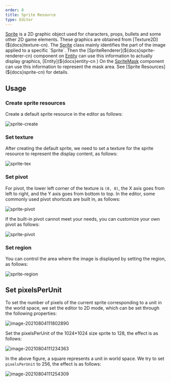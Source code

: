 ```yaml
---
order: 8
title: Sprite Resource
type: Editor
---
```


[Sprite](${api}core/Sprite) is a 2D graphic object used for characters, props, bullets and some other 2D game elements. These graphics are obtained from [Texture2D](${docs}texture-cn). The [Sprite](${api}core/Sprite) class mainly identifies the part of the image applied to a specific `Sprite`. Then the [SpriteRenderer](${docs}sprite-renderer-cn) component on [Entity](${docs}entity-cn) can use this information to actually display graphics, [Entity](${docs}entity-cn ) On the [SpriteMask](${docs}sprite-mask-cn) component can use this information to represent the mask area. See [Sprite Resources](${docs}sprite-cn) for details.

## Usage

### Create sprite resources

Create a default sprite resource in the editor as follows:

![sprite-create](https://gw.alipayobjects.com/zos/OasisHub/f6f58e3d-d9a9-43e1-9683-7e8eccb401e8/sprite-create.gif)

### Set texture

After creating the default sprite, we need to set a texture for the sprite resource to represent the display content, as follows:

![sprite-tex](https://gw.alipayobjects.com/zos/OasisHub/978267ca-a69f-4fff-aaee-c9454dee92c8/sprite-tex.gif)

### Set pivot

For pivot, the lower left corner of the texture is `(0, 0)`, the X axis goes from left to right, and the Y axis goes from bottom to top. In the editor, some commonly used pivot shortcuts are built in, as follows:

![sprite-pivot](https://gw.alipayobjects.com/zos/OasisHub/39fb7688-a2f6-41ed-978b-250a4466e85f/image-20210720202052097.png)

If the built-in pivot cannot meet your needs, you can customize your own pivot as follows:

![sprite-pivot](https://gw.alipayobjects.com/zos/OasisHub/7876d914-1873-4e19-87f8-5aa1c88dad2c/sprite-pivot.gif)

### Set region

You can control the area where the image is displayed by setting the region, as follows:

![sprite-region](https://gw.alipayobjects.com/zos/OasisHub/d3c8242f-681c-4bbb-b446-7aa7276f3190/image-20210720202831351.png)

## Set pixelsPerUnit

To set the number of pixels of the current sprite corresponding to a unit in the world space, we set the editor to 2D mode, which can be set through the following properties:

![image-20210804111802890](https://gw.alipayobjects.com/zos/OasisHub/19305365-9a36-4bd3-a193-2a5a82db4c84/image-20210804111802890.png)

Set the pixelsPerUnit of the 1024*1024 size sprite to 128, the effect is as follows:

![image-20210804111234363](https://gw.alipayobjects.com/zos/OasisHub/5a032f53-fa1a-446a-bcb7-f585603fc047/image-20210804111234363.png)

In the above figure, a square represents a unit in world space. We try to set `pixelsPerUnit` to 256, the effect is as follows:

![image-20210804111254309](https://gw.alipayobjects.com/zos/OasisHub/e54b65f6-04d7-41ab-98c4-dd3a94a8b93d/image-20210804111254309.png)
